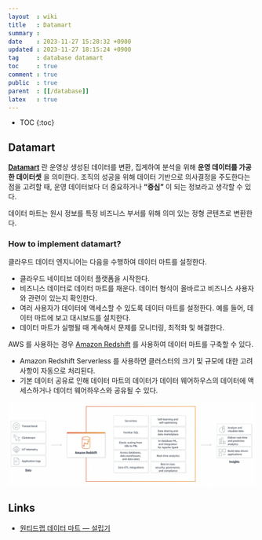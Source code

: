 ```yaml
---
layout  : wiki
title   : Datamart
summary : 
date    : 2023-11-27 15:28:32 +0900
updated : 2023-11-27 18:15:24 +0900
tag     : database datamart
toc     : true
comment : true
public  : true
parent  : [[/database]]
latex   : true
---
```

* TOC
{:toc}

## Datamart

__[Datamart](https://aws.amazon.com/ko/what-is/data-mart/)__ 란 운영상 생성된 데이터를 변환, 집계하여 분석을 위해 __운영 데이터를 가공한 데이터셋__ 을 의미한다. 조직의 성공을 위해 데이터 기반으로 의사결정을 주도한다는 점을 고려할 때, 운영 데이터보다 더 중요하거나 __“중심”__ 이 되는 정보라고 생각할 수 있다.

데이터 마트는 원시 정보를 특정 비즈니스 부서를 위해 의미 있는 정형 콘텐츠로 변환한다.

### How to implement datamart?

클라우드 데이터 엔지니어는 다음을 수행하여 데이터 마트를 설정한다.

- 클라우드 네이티브 데이터 플랫폼을 시작한다.
- 비즈니스 데이터로 데이터 마트를 채운다. 데이터 형식이 올바르고 비즈니스 사용자와 관련이 있는지 확인한다.
- 여러 사용자가 데이터에 액세스할 수 있도록 데이터 마트를 설정한다. 예를 들어, 데이터 마트에 보고 대시보드를 설치한다.
- 데이터 마트가 실행될 때 계속해서 문제를 모니터링, 최적화 및 해결한다.

AWS 를 사용하는 경우 [Amazon Redshift](https://aws.amazon.com/ko/redshift/) 를 사용하여 데이터 마트를 구축할 수 있다.

- Amazon Redshift Serverless 를 사용하면 클러스터의 크기 및 규모에 대한 고려 사항이 자동으로 처리된다.
- 기본 데이터 공유로 인해 데이터 마트의 데이터가 데이터 웨어하우스의 데이터에 액세스하거나 데이터 웨어하우스와 공유될 수 있다.

![](/resource/wiki/database-datamart/datamart.png)

## Links

- [원티드랩 데이터 마트 — 설립기](https://medium.com/wantedjobs/%EC%9B%90%ED%8B%B0%EB%93%9C%EB%9E%A9-%EB%8D%B0%EC%9D%B4%ED%84%B0-%EB%A7%88%ED%8A%B8-%EC%84%A4%EB%A6%BD%EA%B8%B0-bbb54169c6ce)